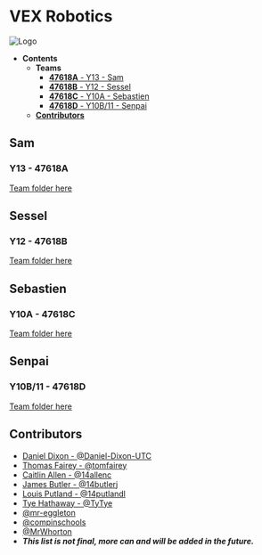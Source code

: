 # VEX Robotics
![Logo](http://olp.utcsheffield.org.uk/images/utc-sheffield-olp.png "Logo")

* __Contents__
  - __Teams__
    + [__47618A__ - Y13 - Sam](#sam)
    + [__47618B__ - Y12 - Sessel](#sessel)
    + [__47618C__ - Y10A - Sebastien](#sebastien)
    + [__47618D__ - Y10B/11 - Senpai](#senpai)
  - [__Contributors__](#contributors)
## Sam
### Y13 - 47618A
[Team folder here](https://github.com/UTCSheffield/VEX-Robotics/tree/master/Sam)

## Sessel
### Y12 - 47618B
[Team folder here](https://github.com/UTCSheffield/VEX-Robotics/tree/master/Sessel)

## Sebastien
### Y10A - 47618C
[Team folder here](https://github.com/UTCSheffield/VEX-Robotics/tree/master/Sebastien)

## Senpai
### Y10B/11 - 47618D
[Team folder here](https://github.com/UTCSheffield/VEX-Robotics/tree/master/Senpai)

## Contributors
- [Daniel Dixon - @Daniel-Dixon-UTC](https://github.com/Daniel-Dixon-UTC)
- [Thomas Fairey - @tomfairey](https://github.com/tomfairey)
- [Caitlin Allen - @14allenc](https://github.com/14allenc)
- [James Butler - @14butlerj](https://github.com/14butlerj)
- [Louis Putland - @14putlandl](https://github.com/14putlandj)
- [Tye Hathaway - @TyTye](https://github.com/TyTye)
- [@mr-eggleton](https://github.com/mr-eggleton)
- [@compinschools](https://github.com/compinschools)
- [@MrWhorton](https://github.com/MrWhorton)
- ***This list is not final, more can and will be added in the future.***
